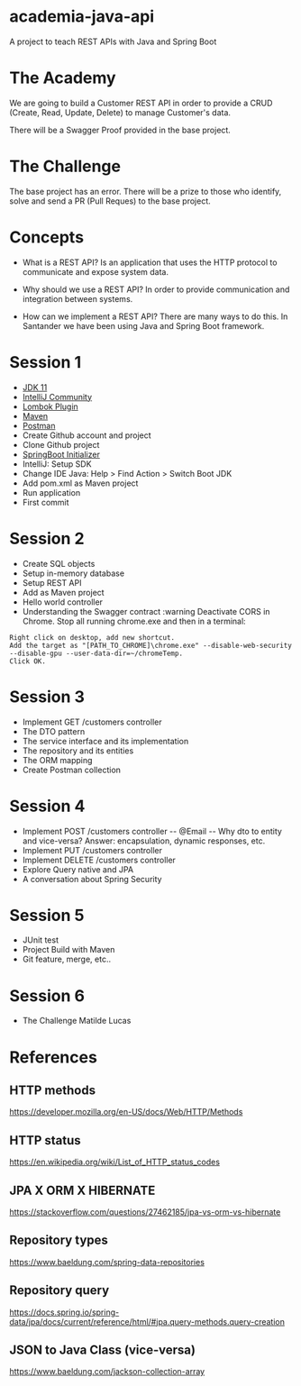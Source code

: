 # academia-java-api
A project to teach REST APIs with Java and Spring Boot

# The Academy
We are going to build a Customer REST API in order to provide a CRUD (Create, Read, Update, Delete) to manage Customer's data. 

There will be a Swagger Proof provided in the base project.

# The Challenge
The base project has an error. There will be a prize to those who identify, solve and send a PR (Pull Reques) to the base project.

# Concepts
- What is a REST API?
Is an application that uses the HTTP protocol to communicate and expose system data.

- Why should we use a REST API?
In order to provide communication and integration between systems.

- How can we implement a REST API?
There are many ways to do this. In Santander we have been using Java and Spring Boot framework. 

# Session 1
- [JDK 11](https://jdk.java.net/archive/)
- [IntelliJ Community](https://www.jetbrains.com/idea/download/#section=windows)
- [Lombok Plugin](https://projectlombok.org/setup/intellij)
- [Maven](https://mirrors.up.pt/pub/apache/maven/maven-3/3.8.1/binaries/apache-maven-3.8.1-bin.zip)
- [Postman](https://www.postman.com/downloads/)
- Create Github account and project
- Clone Github project
- [SpringBoot Initializer](https://start.spring.io/)
- IntelliJ: Setup SDK
- Change IDE Java: Help > Find Action > Switch Boot JDK
- Add pom.xml as Maven project
- Run application
- First commit

# Session 2 
- Create SQL objects
- Setup in-memory database
- Setup REST API
- Add as Maven project
- Hello world controller
- Understanding the Swagger contract
:warning Deactivate CORS in Chrome. Stop all running chrome.exe and then in a terminal:
```
Right click on desktop, add new shortcut.
Add the target as "[PATH_TO_CHROME]\chrome.exe" --disable-web-security --disable-gpu --user-data-dir=~/chromeTemp.
Click OK.
```

# Session 3
- Implement GET /customers controller
- The DTO pattern
- The service interface and its implementation
- The repository and its entities
- The ORM mapping
- Create Postman collection

# Session 4
- Implement POST /customers controller 
-- @Email
-- Why dto to entity and vice-versa? Answer: encapsulation, dynamic responses, etc.
- Implement PUT /customers controller
- Implement DELETE /customers controller
- Explore Query native and JPA
- A conversation about Spring Security

# Session 5
- JUnit test
- Project Build with Maven
- Git feature, merge, etc..

# Session 6
- The Challenge Matilde Lucas

# References

## HTTP methods
https://developer.mozilla.org/en-US/docs/Web/HTTP/Methods

## HTTP status
https://en.wikipedia.org/wiki/List_of_HTTP_status_codes

## JPA X ORM X HIBERNATE
https://stackoverflow.com/questions/27462185/jpa-vs-orm-vs-hibernate

## Repository types
https://www.baeldung.com/spring-data-repositories

## Repository query
https://docs.spring.io/spring-data/jpa/docs/current/reference/html/#jpa.query-methods.query-creation

## JSON to Java Class (vice-versa)
https://www.baeldung.com/jackson-collection-array





 